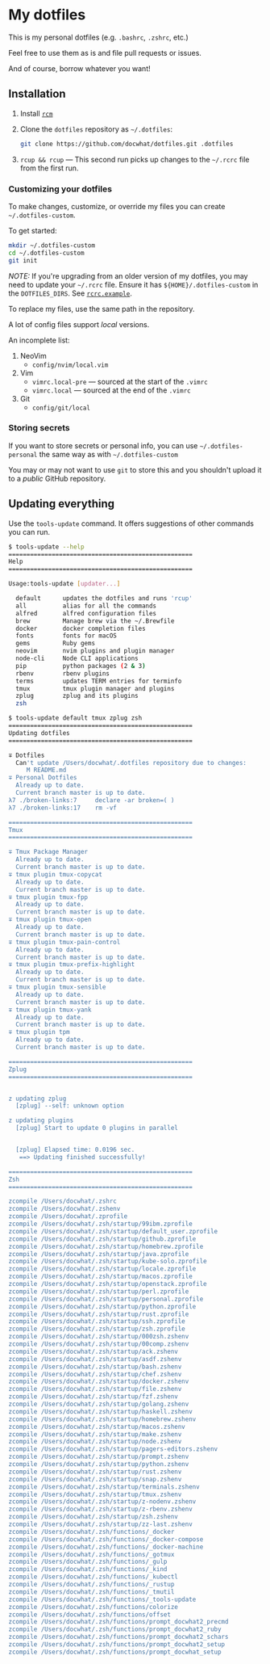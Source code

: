 # My dotfiles

This is my personal dotfiles (e.g. `.bashrc`, `.zshrc`, etc.)

Feel free to use them as is and file pull requests or issues.

And of course, borrow whatever you want!

## Installation

1.  Install [`rcm`](https://github.com/thoughtbot/rcm)
2.  Clone the `dotfiles` repository as `~/.dotfiles`:

    ```sh
    git clone https://github.com/docwhat/dotfiles.git .dotfiles
    ```

3.  `rcup && rcup` — This second run picks up changes to the `~/.rcrc`
    file from the first run.

### Customizing your dotfiles

To make changes, customize, or override my files you can create
`~/.dotfiles-custom`.

To get started:

```sh
mkdir ~/.dotfiles-custom
cd ~/.dotfiles-custom
git init
```

_NOTE:_ If you're upgrading from an older version of my dotfiles, you
may need to update your `~/.rcrc` file. Ensure it has
`${HOME}/.dotfiles-custom` in the `DOTFILES_DIRS`. See
[`rcrc.example`](https://github.com/docwhat/dotfiles/blob/master/rcrc.example).

To replace my files, use the same path in the repository.

A lot of config files support _local_ versions.

An incomplete list:

1.  NeoVim
    -   `config/nvim/local.vim`
2.  Vim
    -   `vimrc.local-pre` — sourced at the start of the `.vimrc`
    -   `vimrc.local` — sourced at the end of the `.vimrc`
3.  Git
    -   `config/git/local`

### Storing secrets

If you want to store secrets or personal info, you can use
`~/.dotfiles-personal` the same way as with `~/.dotfiles-custom`

You may or may not want to use `git` to store this and you shouldn't
upload it to a _public_ GitHub repository.

## Updating everything

Use the `tools-update` command. It offers suggestions of other commands
you can run.

```sh
$ tools-update --help
===================================================
Help
===================================================

Usage:tools-update [updater...]

  default      updates the dotfiles and runs 'rcup'
  all          alias for all the commands
  alfred       alfred configuration files
  brew         Manage brew via the ~/.Brewfile
  docker       docker completion files
  fonts        fonts for macOS
  gems         Ruby gems
  neovim       nvim plugins and plugin manager
  node-cli     Node CLI applications
  pip          python packages (2 & 3)
  rbenv        rbenv plugins
  terms        updates TERM entries for terminfo
  tmux         tmux plugin manager and plugins
  zplug        zplug and its plugins
  zsh

$ tools-update default tmux zplug zsh
===================================================
Updating dotfiles
===================================================

∓ Dotfiles
  Can't update /Users/docwhat/.dotfiles repository due to changes:
     M README.md
∓ Personal Dotfiles
  Already up to date.
  Current branch master is up to date.
λ7 ./broken-links:7     declare -ar broken=( )
λ7 ./broken-links:17    rm -vf

===================================================
Tmux
===================================================

∓ Tmux Package Manager
  Already up to date.
  Current branch master is up to date.
∓ tmux plugin tmux-copycat
  Already up to date.
  Current branch master is up to date.
∓ tmux plugin tmux-fpp
  Already up to date.
  Current branch master is up to date.
∓ tmux plugin tmux-open
  Already up to date.
  Current branch master is up to date.
∓ tmux plugin tmux-pain-control
  Already up to date.
  Current branch master is up to date.
∓ tmux plugin tmux-prefix-highlight
  Already up to date.
  Current branch master is up to date.
∓ tmux plugin tmux-sensible
  Already up to date.
  Current branch master is up to date.
∓ tmux plugin tmux-yank
  Already up to date.
  Current branch master is up to date.
∓ tmux plugin tpm
  Already up to date.
  Current branch master is up to date.

===================================================
Zplug
===================================================


z updating zplug
  [zplug] --self: unknown option

z updating plugins
  [zplug] Start to update 0 plugins in parallel


  [zplug] Elapsed time: 0.0196 sec.
   ==> Updating finished successfully!

===================================================
Zsh
===================================================

zcompile /Users/docwhat/.zshrc
zcompile /Users/docwhat/.zshenv
zcompile /Users/docwhat/.zprofile
zcompile /Users/docwhat/.zsh/startup/99ibm.zprofile
zcompile /Users/docwhat/.zsh/startup/default_user.zprofile
zcompile /Users/docwhat/.zsh/startup/github.zprofile
zcompile /Users/docwhat/.zsh/startup/homebrew.zprofile
zcompile /Users/docwhat/.zsh/startup/java.zprofile
zcompile /Users/docwhat/.zsh/startup/kube-solo.zprofile
zcompile /Users/docwhat/.zsh/startup/locale.zprofile
zcompile /Users/docwhat/.zsh/startup/macos.zprofile
zcompile /Users/docwhat/.zsh/startup/openstack.zprofile
zcompile /Users/docwhat/.zsh/startup/perl.zprofile
zcompile /Users/docwhat/.zsh/startup/personal.zprofile
zcompile /Users/docwhat/.zsh/startup/python.zprofile
zcompile /Users/docwhat/.zsh/startup/rust.zprofile
zcompile /Users/docwhat/.zsh/startup/ssh.zprofile
zcompile /Users/docwhat/.zsh/startup/zsh.zprofile
zcompile /Users/docwhat/.zsh/startup/000zsh.zshenv
zcompile /Users/docwhat/.zsh/startup/00comp.zshenv
zcompile /Users/docwhat/.zsh/startup/ack.zshenv
zcompile /Users/docwhat/.zsh/startup/asdf.zshenv
zcompile /Users/docwhat/.zsh/startup/bash.zshenv
zcompile /Users/docwhat/.zsh/startup/chef.zshenv
zcompile /Users/docwhat/.zsh/startup/docker.zshenv
zcompile /Users/docwhat/.zsh/startup/file.zshenv
zcompile /Users/docwhat/.zsh/startup/fzf.zshenv
zcompile /Users/docwhat/.zsh/startup/golang.zshenv
zcompile /Users/docwhat/.zsh/startup/haskell.zshenv
zcompile /Users/docwhat/.zsh/startup/homebrew.zshenv
zcompile /Users/docwhat/.zsh/startup/macos.zshenv
zcompile /Users/docwhat/.zsh/startup/make.zshenv
zcompile /Users/docwhat/.zsh/startup/node.zshenv
zcompile /Users/docwhat/.zsh/startup/pagers-editors.zshenv
zcompile /Users/docwhat/.zsh/startup/prompt.zshenv
zcompile /Users/docwhat/.zsh/startup/python.zshenv
zcompile /Users/docwhat/.zsh/startup/rust.zshenv
zcompile /Users/docwhat/.zsh/startup/snap.zshenv
zcompile /Users/docwhat/.zsh/startup/terminals.zshenv
zcompile /Users/docwhat/.zsh/startup/tmux.zshenv
zcompile /Users/docwhat/.zsh/startup/z-nodenv.zshenv
zcompile /Users/docwhat/.zsh/startup/z-rbenv.zshenv
zcompile /Users/docwhat/.zsh/startup/zsh.zshenv
zcompile /Users/docwhat/.zsh/startup/zz-last.zshenv
zcompile /Users/docwhat/.zsh/functions/_docker
zcompile /Users/docwhat/.zsh/functions/_docker-compose
zcompile /Users/docwhat/.zsh/functions/_docker-machine
zcompile /Users/docwhat/.zsh/functions/_gotmux
zcompile /Users/docwhat/.zsh/functions/_gulp
zcompile /Users/docwhat/.zsh/functions/_kind
zcompile /Users/docwhat/.zsh/functions/_kubectl
zcompile /Users/docwhat/.zsh/functions/_rustup
zcompile /Users/docwhat/.zsh/functions/_tmutil
zcompile /Users/docwhat/.zsh/functions/_tools-update
zcompile /Users/docwhat/.zsh/functions/colorize
zcompile /Users/docwhat/.zsh/functions/offset
zcompile /Users/docwhat/.zsh/functions/prompt_docwhat2_precmd
zcompile /Users/docwhat/.zsh/functions/prompt_docwhat2_ruby
zcompile /Users/docwhat/.zsh/functions/prompt_docwhat2_schars
zcompile /Users/docwhat/.zsh/functions/prompt_docwhat2_setup
zcompile /Users/docwhat/.zsh/functions/prompt_docwhat_setup
```
